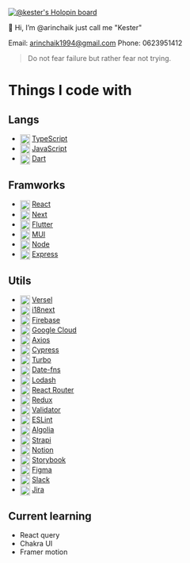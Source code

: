 [![@kester's Holopin board](https://holopin.io/api/user/board?user=kester)](https://holopin.io/@kester)

<!-- <p align="center"><img align="center" src="https://i.ibb.co/zVWV7ZZ/cool-background-1.png" /></p> -->

👺 Hi, I’m @arinchaik just call me "Kester"

Email: arinchaik1994@gmail.com
Phone: 0623951412

> Do not fear failure but rather fear not trying.

# Things I code with
## Langs
- <img align="center" src="https://cdn.svgporn.com/logos/typescript-icon.svg" width="20px" /> [TypeScript](https://www.typescriptlang.org/)
- <img align="center" src="https://cdn.svgporn.com/logos/javascript.svg" width="20px" /> [JavaScript](https://developer.mozilla.org/en-US/docs/Web/JavaScript)
- <img align="center" src="https://cdn.svgporn.com/logos/dart.svg" width="20px" /> [Dart](https://dart.dev/)

## Framworks
- <img align="center" src="https://cdn.svgporn.com/logos/react.svg" width="20px" /> [React](https://react.dev/)
- <img align="center" src="https://cdn.svgporn.com/logos/nextjs-icon.svg" width="20px" /> [Next](https://nextjs.org/)
- <img align="center" src="https://cdn.svgporn.com/logos/flutter.svg" width="20px" /> [Flutter](https://flutter.dev/)
- <img align="center" src="https://cdn.svgporn.com/logos/material-ui.svg" width="20px" /> [MUI](https://mui.com/)
- <img align="center" src="https://cdn.svgporn.com/logos/nodejs-icon-alt.svg" width="20px" /> [Node](https://nodejs.org/en)
- <img align="center" src="https://cdn.svgporn.com/logos/express.svg" width="20px" /> [Express](https://expressjs.com/)

## Utils
- <img align="center" src="https://cdn.svgporn.com/logos/vercel.svg" width="20px" /> [Versel](https://vercel.com/)
- <img align="center" src="https://miro.medium.com/max/600/1*fDYbr2W6lqoWRdRnubT4xA.png" width="20px" /> [i18next](https://react.i18next.com/)
- <img align="center" src="https://cdn.svgporn.com/logos/firebase.svg" width="20px" /> [Firebase](https://firebase.google.com/)
- <img align="center" src="hhttps://cdn.svgporn.com/logos/google-cloud.svg" width="20px" /> [Google Cloud](https://cloud.google.com/)
- <img align="center" src="https://cdn.svgporn.com/logos/axios.svg" width="20px" /> [Axios](https://axios-http.com/)
- <img align="center" src="https://cdn.svgporn.com/logos/cypress-icon.svg" width="20px" /> [Cypress](https://www.cypress.io/)
- <img align="center" src="https://cdn.svgporn.com/logos/turborepo.svg" width="20px" /> [Turbo](https://turbo.build/)
- <img align="center" src="https://avatars.githubusercontent.com/u/14921202?s=200&v=4" width="20px" /> [Date-fns](https://date-fns.org/)
- <img align="center" src="https://cdn.svgporn.com/logos/lodash.svg" width="20px" /> [Lodash](https://lodash.com/)
- <img align="center" src="https://cdn.svgporn.com/logos/react-router.svg" width="20px" /> [React Router](https://github.com/remix-run/react-router)
- <img align="center" src="https://cdn.svgporn.com/logos/redux.svg" width="20px" /> [Redux](https://redux.js.org/)
- <img align="center" src="https://icons.iconarchive.com/icons/paomedia/small-n-flat/1024/sign-check-icon.png" width="20px" /> [Validator](https://github.com/validatorjs/validator.js)
- <img align="center" src="https://cdn.svgporn.com/logos/eslint.svg" width="20px" /> [ESLint](https://eslint.org/)
- <img align="center" src="https://cdn.svgporn.com/logos/algolia.svg" width="20px" /> [Algolia](https://www.algolia.com/)
- <img align="center" src="https://cdn.svgporn.com/logos/strapi-icon.svg" width="20px" /> [Strapi](https://strapi.io/)
- <img align="center" src="https://cdn.svgporn.com/logos/notion-icon.svg" width="20px" /> [Notion](https://www.notion.so/)
- <img align="center" src="https://cdn.svgporn.com/logos/storybook-icon.svg" width="20px" /> [Storybook](https://storybook.js.org/)
- <img align="center" src="https://cdn.svgporn.com/logos/figma.svg" width="20px" /> [Figma](https://www.figma.com/)
- <img align="center" src="https://cdn.svgporn.com/logos/slack-icon.svg" width="20px" /> [Slack](https://slack.com/)
- <img align="center" src="https://cdn.svgporn.com/logos/jira.svg" width="20px" /> [Jira](https://www.atlassian.com/software/jira)

## Current learning
- React query
- Chakra UI
- Framer motion


